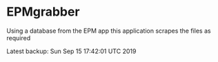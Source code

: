 # EPMgrabber
Using a database from the EPM app this application scrapes the files as required


Latest backup: Sun Sep 15 17:42:01 UTC 2019
